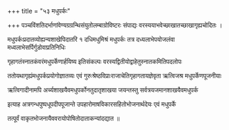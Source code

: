 +++
title = "५३ मधुपर्कः"

+++
पञ्चविंशतिदर्भाणांवेण्यग्रग्रन्थिसंयुतोलम्बाग्रोविष्टरः संपाद्यः वरस्ययाभवेच्छाखातच्छाखागृह्यचोदितः ।

मधुपर्कःप्रदातव्योह्यन्यशाखेपिदातरि १ दधिमधुमिश्रं मधुपर्कः तत्र दध्यलाभेपयोजलंवा मध्वलाभेसर्पिर्गुडोवाप्रतिनिधिः

गृहागतंस्नातकंवरंमधुपर्केणार्हयिष्य इतिसंकल्पः वरस्यद्वितीयोद्वाहेतुस्नातकमितिपदलोपः

ततोयथागृह्यंमधुपर्कप्रयोगोज्ञातव्यः एवं गुरुःश्रेष्ठविप्राःराजाचेतिगृहागतायज्ञेवृता ऋत्विजश्र मधुपर्केणपूजनीयाः

ऋत्विगादीनामपि अर्च्यशाखयैवमधुपर्कोनतुदातृशाखया जयन्तस्तु सर्वत्रयजमानशाखयैवमधुपर्क

इत्याह अत्रगन्धपुष्पधूपदीपपूजान्ते उपहारोमाषविकारसहितोभोजनार्थदेयः एवं मधुपर्के

तत्पूर्वं वाकृतभोजनायैववरायोपोषितोदाताकन्यांदद्यात ॥
